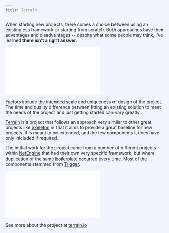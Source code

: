 ```yaml
---
title: Terrain
---
```


When starting new projects, there comes a choice between using an existing css framework or starting from scratch. Both approaches have their advantages and disadvantages -- despite what some people may think, I've learned **there isn't a right answer**.

<div class="mobile"><iframe src="//terrain.io/" frameborder="0"></iframe></div>

Factors include the intended scale and uniqueness of design of the project. The time and quality difference between fitting an existing solution to meet the needs of the project and just getting started can vary greatly.

[Terrain](http://terrain.io) is a project that follows an approach very similar to other great projects like [Skeleton](http://getskeleton.com) in that it aims to provide a great baseline for new projects. It is meant to be extended, and the few components it does have only inlcluded if required.

The intitial work for the project came from a number of different projects within [NetEngine](http://netengine.com.au) that had their own very specific framework, but where duplication of the same boilerplate occurred every time. Most of the components stemmed from [Trigger](https://triggerapp.com).

<div class="tablet"><iframe src="//www.terrain.io/#interactive" frameborder="0"></iframe></div>

See more about the project at [terrain.io](http://terrain.io)

<style>
  html { background: transparent; }

  html:before {
    content: '';
    position: fixed;
    top: 0;
    bottom: 0;
    left: 0;
    right: 0;
    z-index: -1;
    background: hsl(230, 100%, 90%) url(http://www.terrain.io/images/mountain.jpg) no-repeat top;
    opacity: .25;
  }
</style>
